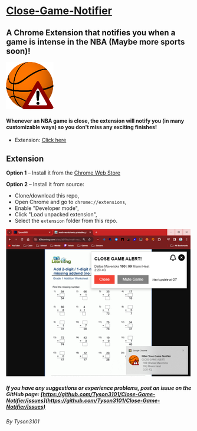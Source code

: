 # [Close-Game-Notifier](https://github.com/Tyson3101/Close-Game-Notifier)

## A Chrome Extension that notifies you when a game is intense in the NBA (Maybe more sports soon)!

<img src="https://github.com/Tyson3101/Close-Games-Notifier/blob/main/chrome-extension/extension/img/icon128x128.png?raw=true"/>

#### Whenever an NBA game is close, the extension will notify you (in many customizable ways) so you don't miss any exciting finishes!

- Extension: [Click here](./README.md#extension)

## Extension

**Option 1** – Install it from the [Chrome Web Store](https://chrome.google.com/webstore/detail/bplloekadjdcfpdpabfpgcmmdcdmgcko)

**Option 2** – Install it from source:

- Clone/download this repo,
- Open Chrome and go to `chrome://extensions`,
- Enable "Developer mode",
- Click "Load unpacked extension",
- Select the `extension` folder from this repo.

<img src="./chrome-extension/images/previewImage.png" width="500" height="400" />

##### If you have any suggestions or experience problems, post an issue on the GitHub page: [https://github.com/Tyson3101/Close-Game-Notifier/issues](https://github.com/Tyson3101/Close-Game-Notifier/issues)

###### By Tyson3101
